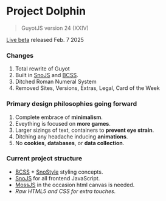 # Project Dolphin

> GuyotJS version 24 (XXIV)

[Live beta](https://guyotjs.github.io/dolphin/) released Feb. 7 2025

### Changes

1. Total rewrite of Guyot
2. Built in [SnoJS](https://snojs.github.io) and [BCSS](https://guyotjs.github.io/bcss/).
3. Ditched Roman Numeral System
4. Removed Sites, Versions, Extras, Legal, Card of the Week

### Primary design philosophies going forward 

1. Complete embrace of __minimalism__.
2. Eveything is focused on __more games__.
3. Larger sizings of text, containers to __prevent eye strain__.
4. Ditching any headache inducing __animations__.
5. No __cookies__, __databases__, or __data collection__.

### Current project structure

- [BCSS](https://guyotjs.github.io/bcss/) + [SnoStyle](https://snojs.github.io) styling concepts.
- [SnoJS](https://snojs.github.io) for all frontend JavaScript.
- [MossJS](https://github.com/classicMC-Studios/mossjs) in the occasion html canvas is needed.
- _Raw HTML5 and CSS for extra touches._
